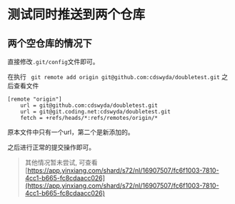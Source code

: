 # 测试同时推送到两个仓库

## 两个空仓库的情况下
直接修改`.git/config`文件即可。

在执行 ` git remote add origin git@github.com:cdswyda/doubletest.git` 之后查看文件

```
[remote "origin"]
	url = git@github.com:cdswyda/doubletest.git
	url = git@git.coding.net:cdswyda/doubletest.git
	fetch = +refs/heads/*:refs/remotes/origin/*
```

原本文件中只有一个url，第二个是新添加的。

之后进行正常的提交操作即可。


> 其他情况暂未尝试, 可查看[https://app.yinxiang.com/shard/s72/nl/16907507/fc6f1003-7810-4cc1-b665-fc8cdaacc026](https://app.yinxiang.com/shard/s72/nl/16907507/fc6f1003-7810-4cc1-b665-fc8cdaacc026)
